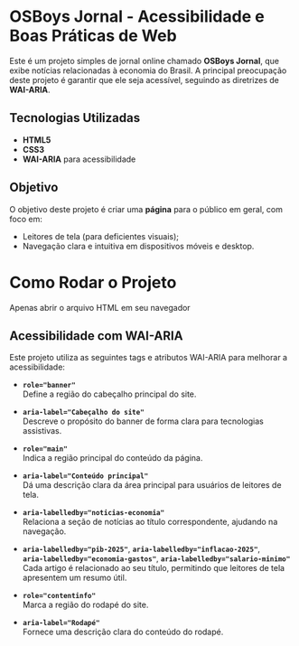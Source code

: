 # OSBoys Jornal - Acessibilidade e Boas Práticas de Web

Este é um projeto simples de jornal online chamado **OSBoys Jornal**, que exibe notícias relacionadas à economia do Brasil. A principal preocupação deste projeto é garantir que ele seja acessível, seguindo as diretrizes de **WAI-ARIA**.

## Tecnologias Utilizadas

- **HTML5**
- **CSS3**
- **WAI-ARIA** para acessibilidade

## Objetivo

O objetivo deste projeto é criar uma **página** para o público em geral, com foco em:

- Leitores de tela (para deficientes visuais);
- Navegação clara e intuitiva em dispositivos móveis e desktop.


# Como Rodar o Projeto

Apenas abrir o arquivo HTML em seu navegador


## Acessibilidade com WAI-ARIA

Este projeto utiliza as seguintes tags e atributos WAI-ARIA para melhorar a acessibilidade:

- **`role="banner"`**  
  Define a região do cabeçalho principal do site.

- **`aria-label="Cabeçalho do site"`**  
  Descreve o propósito do banner de forma clara para tecnologias assistivas.

- **`role="main"`**  
  Indica a região principal do conteúdo da página.

- **`aria-label="Conteúdo principal"`**  
  Dá uma descrição clara da área principal para usuários de leitores de tela.

- **`aria-labelledby="noticias-economia"`**  
  Relaciona a seção de notícias ao título correspondente, ajudando na navegação.

- **`aria-labelledby="pib-2025"`**, **`aria-labelledby="inflacao-2025"`**,  
  **`aria-labelledby="economia-gastos"`**, **`aria-labelledby="salario-minimo"`**  
  Cada artigo é relacionado ao seu título, permitindo que leitores de tela apresentem um resumo útil.

- **`role="contentinfo"`**  
  Marca a região do rodapé do site.

- **`aria-label="Rodapé"`**  
  Fornece uma descrição clara do conteúdo do rodapé.

